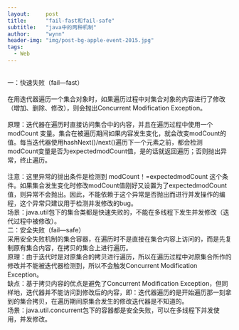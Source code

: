 ```yaml
---
layout:     post
title:      "fail-fast和fail-safe"
subtitle:   "java中的两种机制"
author:     "wynn"
header-img: "img/post-bg-apple-event-2015.jpg"
tags:
  - Web
---
```


<div>
    <br>一：快速失败（fail—fast）
    <br>
    <br>在用迭代器遍历一个集合对象时，如果遍历过程中对集合对象的内容进行了修改（增加、删除、修改），则会抛出Concurrent Modification Exception。    <br>
    <br> 原理：迭代器在遍历时直接访问集合中的内容，并且在遍历过程中使用一个 modCount 变量。集合在被遍历期间如果内容发生变化，就会改变modCount的值。每当迭代器使用hashNext()/next()遍历下一个元素之前，都会检测modCount变量是否为expectedmodCount值，是的话就返回遍历；否则抛出异常，终止遍历。
     <br>
    <br>注意：这里异常的抛出条件是检测到 modCount！=expectedmodCount 这个条件。如果集合发生变化时修改modCount值刚好又设置为了expectedmodCount值，则异常不会抛出。因此，不能依赖于这个异常是否抛出而进行并发操作的编程，这个异常只建议用于检测并发修改的bug。
    <br>场景：java.util包下的集合类都是快速失败的，不能在多线程下发生并发修改（迭代过程中被修改）。
    <br>二：安全失败（fail—safe）
    <br>采用安全失败机制的集合容器，在遍历时不是直接在集合内容上访问的，而是先复制原有集合内容，在拷贝的集合上进行遍历。
    <br>原理：由于迭代时是对原集合的拷贝进行遍历，所以在遍历过程中对原集合所作的修改并不能被迭代器检测到，所以不会触发Concurrent Modification Exception。
    <br>缺点：基于拷贝内容的优点是避免了Concurrent Modification Exception，但同样地，迭代器并不能访问到修改后的内容，即：迭代器遍历的是开始遍历那一刻拿到的集合拷贝，在遍历期间原集合发生的修改迭代器是不知道的。
    <br>场景：java.util.concurrent包下的容器都是安全失败，可以在多线程下并发使用，并发修改。
</div>




